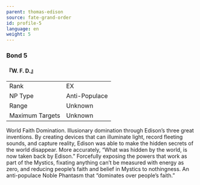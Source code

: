 ```yaml
---
parent: thomas-edison
source: fate-grand-order
id: profile-5
language: en
weight: 5
---
```


### Bond 5

#### 『W. F. D.』

<table>
  <tr><td>Rank</td><td>EX</td></tr>
  <tr><td>NP Type</td><td>Anti-Populace</td></tr>
  <tr><td>Range</td><td>Unknown</td></tr>
  <tr><td>Maximum Targets</td><td>Unknown</td></tr>
</table>

World Faith Domination.
Illusionary domination through Edison’s three great inventions.
By creating devices that can illuminate light, record fleeting sounds, and capture reality, Edison was able to make the hidden secrets of the world disappear.
More accurately, “What was hidden by the world, is now taken back by Edison.”
Forcefully exposing the powers that work as part of the Mystics, fixating anything can’t be measured with energy as zero, and reducing people’s faith and belief in Mystics to nothingness. An anti-populace Noble Phantasm that “dominates over people’s faith.”

